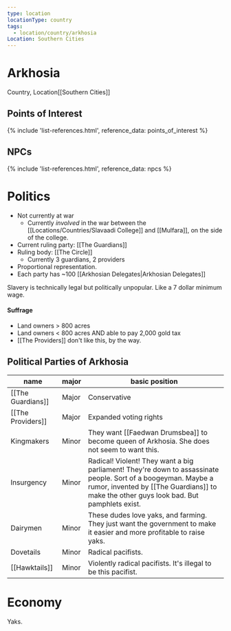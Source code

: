 ```yaml
---
type: location
locationType: country
tags:
  - location/country/arkhosia
Location: Southern Cities
---
```


# Arkhosia
Country, <span class="dataview inline-field"><span class="inline-field-key">Location</span><span class="inline-field-value">[[Southern Cities]]</span></span>


## Points of Interest
{% include 'list-references.html', reference_data: points_of_interest %}

## NPCs

{% include 'list-references.html', reference_data: npcs %}


# Politics

* Not currently at war
	* Currently *involved* in the war between the [[Locations/Countries/Slavaadi College]] and [[Mulfara]], on the side of the college.
* Current ruling party: [[The Guardians]]
* Ruling body: [[The Circle]] 
	* Currently 3 guardians, 2 providers
* Proportional representation.
* Each party has ~100 [[Arkhosian Delegates|Arkhosian Delegates]]

Slavery is technically legal but politically unpopular. Like a 7 dollar minimum wage. 

#### Suffrage
* Land owners > 800 acres 
* Land owners < 800 acres AND able to pay 2,000 gold tax
* [[The Providers]] don't like this, by the way. 


## Political Parties of Arkhosia

|name 				| major	 | basic position |
|-------------------|--------|-----------------|
|[[The Guardians]]	| Major	 | Conservative		|
|[[The Providers]]	| Major	 | Expanded voting rights |
|Kingmakers			| Minor	 | They want [[Faedwan Drumsbea]] to become queen of Arkhosia. She does not seem to want this. 	|
|Insurgency			| Minor	 | Radical! Violent! They want a big parliament! They're down to assassinate people. Sort of a boogeyman. Maybe a rumor, invented by [[The Guardians]] to make the other guys look bad. But pamphlets exist. 	|
|Dairymen			| Minor	 | These dudes love yaks, and farming. They just want the government to make it easier and more profitable to raise yaks. 
|Dovetails			| Minor	| Radical pacifists. |
|[[Hawktails]]			| Minor	| Violently radical pacifists. It's illegal to be this pacifist. |

# Economy
Yaks.
